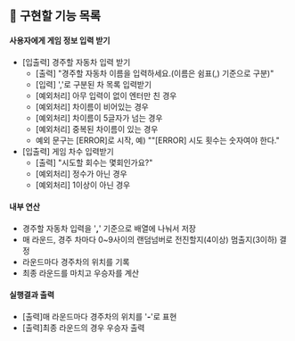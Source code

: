 ## 🦊 구현할 기능 목록

#### 사용자에게 게임 정보 입력 받기

- [입출력] 경주할 자동차 입력 받기
  - [출력] "경주할 자동차 이름을 입력하세요.(이름은 쉼표(,) 기준으로 구분)"
  - [입력] ','로 구분된 차 목록 입력받기
  - [예외처리] 아무 입력이 없이 엔터만 친 경우
  - [예외처리] 차이름이 비어있는 경우
  - [예외처리] 차이름이 5글자가 넘는 경우
  - [예외처리] 중복된 차이름이 있는 경우
  - 예외  문구는 [ERROR]로 시작, 예) ""[ERROR] 시도 횟수는 숫자여야 한다."
- [입출력] 게임 차수 입력받기
  - [출력] "시도할 회수는 몇회인가요?"
  - [예외처리] 정수가 아닌 경우 
  - [예외처리] 1이상이 아닌 경우

#### 내부 연산

- 경주할 자동차 입력을 '**,**' 기준으로 배열에 나눠서 저장
- 매 라운드, 경주 차마다 0~9사이의 랜덤넘버로 전진할지(4이상) 멈출지(3이하) 결정
- 라운드마다 경주차의 위치를 기록
- 최종 라운드를 마치고 우승자를 계산

#### 실행결과 출력

- [출력]매 라운드마다 경주차의 위치를 '**-**'로 표현
- [출력]최종 라운드의 경우 우승자 출력




